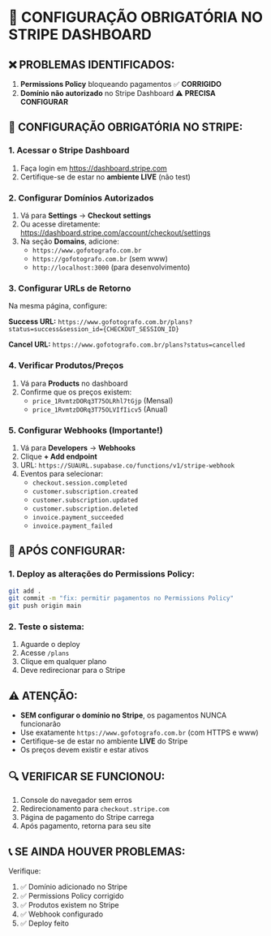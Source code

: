 # 🚨 CONFIGURAÇÃO OBRIGATÓRIA NO STRIPE DASHBOARD

## ❌ **PROBLEMAS IDENTIFICADOS:**

1. **Permissions Policy** bloqueando pagamentos ✅ **CORRIGIDO**
2. **Domínio não autorizado** no Stripe Dashboard ⚠️ **PRECISA CONFIGURAR**

## 🔧 **CONFIGURAÇÃO OBRIGATÓRIA NO STRIPE:**

### 1. Acessar o Stripe Dashboard
1. Faça login em https://dashboard.stripe.com
2. Certifique-se de estar no **ambiente LIVE** (não test)

### 2. Configurar Domínios Autorizados
1. Vá para **Settings** → **Checkout settings**
2. Ou acesse diretamente: https://dashboard.stripe.com/account/checkout/settings
3. Na seção **Domains**, adicione:
   - `https://www.gofotografo.com.br`
   - `https://gofotografo.com.br` (sem www)
   - `http://localhost:3000` (para desenvolvimento)

### 3. Configurar URLs de Retorno
Na mesma página, configure:

**Success URL:** `https://www.gofotografo.com.br/plans?status=success&session_id={CHECKOUT_SESSION_ID}`

**Cancel URL:** `https://www.gofotografo.com.br/plans?status=cancelled`

### 4. Verificar Produtos/Preços
1. Vá para **Products** no dashboard
2. Confirme que os preços existem:
   - `price_1RvmtzDORq3T75OLRhl7tGjp` (Mensal)
   - `price_1RvmtzDORq3T75OLVIfIicv5` (Anual)

### 5. Configurar Webhooks (Importante!)
1. Vá para **Developers** → **Webhooks**
2. Clique **+ Add endpoint**
3. URL: `https://SUAURL.supabase.co/functions/v1/stripe-webhook`
4. Eventos para selecionar:
   - `checkout.session.completed`
   - `customer.subscription.created`
   - `customer.subscription.updated`
   - `customer.subscription.deleted`
   - `invoice.payment_succeeded`
   - `invoice.payment_failed`

## 🚀 **APÓS CONFIGURAR:**

### 1. Deploy as alterações do Permissions Policy:
```bash
git add .
git commit -m "fix: permitir pagamentos no Permissions Policy"
git push origin main
```

### 2. Teste o sistema:
1. Aguarde o deploy
2. Acesse `/plans`
3. Clique em qualquer plano
4. Deve redirecionar para o Stripe

## ⚠️ **ATENÇÃO:**

- **SEM configurar o domínio no Stripe**, os pagamentos NUNCA funcionarão
- Use exatamente `https://www.gofotografo.com.br` (com HTTPS e www)
- Certifique-se de estar no ambiente **LIVE** do Stripe
- Os preços devem existir e estar ativos

## 🔍 **VERIFICAR SE FUNCIONOU:**

1. Console do navegador sem erros
2. Redirecionamento para `checkout.stripe.com`
3. Página de pagamento do Stripe carrega
4. Após pagamento, retorna para seu site

## 📞 **SE AINDA HOUVER PROBLEMAS:**

Verifique:
1. ✅ Domínio adicionado no Stripe
2. ✅ Permissions Policy corrigido
3. ✅ Produtos existem no Stripe
4. ✅ Webhook configurado
5. ✅ Deploy feito